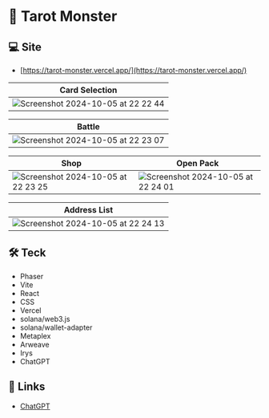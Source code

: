 # 🤡 Tarot Monster

## 💻 Site

- [https://tarot-monster.vercel.app/](https://tarot-monster.vercel.app/)

| Card Selection |
| -------------- |
| ![Screenshot 2024-10-05 at 22 22 44](https://github.com/user-attachments/assets/a96b2a5c-e363-4c0b-915a-440d5b331d0b) |

| Battle |
| -------------- |
| ![Screenshot 2024-10-05 at 22 23 07](https://github.com/user-attachments/assets/dae26c7e-08a1-4d96-b7b4-4f27c9a2d439) |

| Shop | Open Pack |
| -------------- | -------------- |
| ![Screenshot 2024-10-05 at 22 23 25](https://github.com/user-attachments/assets/8b80e79e-8ea4-440b-b8d1-16e28f0cc454) | ![Screenshot 2024-10-05 at 22 24 01](https://github.com/user-attachments/assets/d81ae3ae-2672-4b82-9ed6-0a7ce9574544) |

| Address List |
| -------------- |
| ![Screenshot 2024-10-05 at 22 24 13](https://github.com/user-attachments/assets/7879fcfa-d24a-47a4-854b-91147707573b) |

## 🛠️ Teck

- Phaser
- Vite
- React
- CSS
- Vercel
- solana/web3.js
- solana/wallet-adapter
- Metaplex
- Arweave
- Irys
- ChatGPT

## 🔗 Links

- [ChatGPT](https://chatgpt.com/share/66f61098-94f0-800c-b993-43db2466353e)

